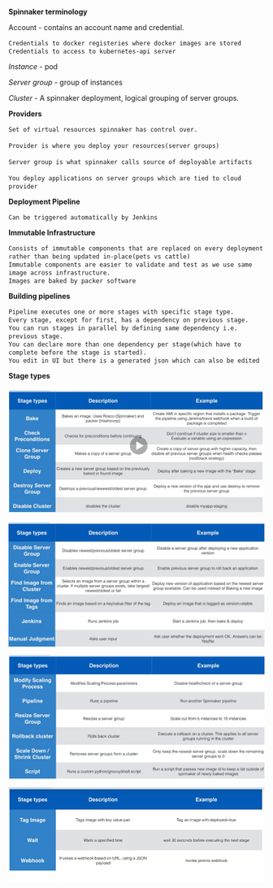 **Spinnaker terminology**

Account - contains an account name and credential.
 
    Credentials to docker registeries where docker images are stored
    Credentials to access to kubernetes-api server

_Instance_ - pod

_Server group_ - group of instances

_Cluster_ - A spinnaker deployment, logical grouping of server groups.

**Providers** 

    Set of virtual resources spinnaker has control over. 
    
    Provider is where you deploy your resources(server groups)
    
    Server group is what spinnaker calls source of deployable artifacts
    
    You deploy applications on server groups which are tied to cloud provider

**Deployment Pipeline**
    
    Can be triggered automatically by Jenkins

**Immutable Infrastructure** 

    Consists of immutable components that are replaced on every deployment rather than being updated in-place(pets vs cattle)
    Immutable components are easier to validate and test as we use same image across infrastructure.
    Images are baked by packer software 


**Building pipelines**
    
    Pipeline executes one or more stages with specific stage type.
    Every stage, except for first, has a dependency on previous stage.
    You can run stages in parallel by defining same dependency i.e. previous stage.
    You can declare more than one dependency per stage(which have to complete before the stage is started).
    You edit in UI but there is a generated json which can also be edited

**Stage types**

![alt text](https://github.com/harishpatarla/kubernetes/blob/master/images/pipelines.png)

![alt text](https://github.com/harishpatarla/kubernetes/blob/master/images/pipelines2.png)

![alt text](https://github.com/harishpatarla/kubernetes/blob/master/images/pipelines3.png)

![alt text](https://github.com/harishpatarla/kubernetes/blob/master/images/pipelines4.png)


